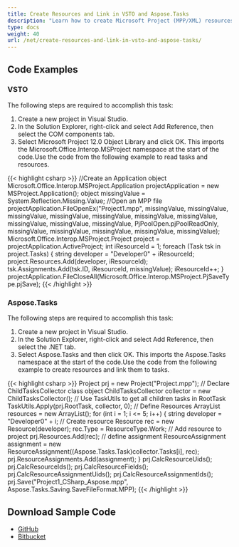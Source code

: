```yaml
---
title: Create Resources and Link in VSTO and Aspose.Tasks
description: "Learn how to create Microsoft Project (MPP/XML) resources and links using Aspose.Tasks for .NET. in comparison with VSTO."
type: docs
weight: 40
url: /net/create-resources-and-link-in-vsto-and-aspose-tasks/
---
```


## **Code Examples**

### **VSTO**
The following steps are required to accomplish this task:

1. Create a new project in Visual Studio.
2. In the Solution Explorer, right-click and select Add Reference, then select the COM components tab.
3. Select Microsoft Project 12.0 Object Library and click OK. This imports the Microsoft.Office.Interop.MSProject namespace at the start of the code.Use the code from the following example to read tasks and resources.

{{< highlight csharp >}}
//Create an Application object
Microsoft.Office.Interop.MSProject.Application projectApplication = new MSProject.Application();
object missingValue = System.Reflection.Missing.Value;
//Open an MPP file
projectApplication.FileOpenEx("Project1.mpp",
	missingValue, missingValue, missingValue, missingValue,
	missingValue, missingValue, missingValue, missingValue,
	missingValue, missingValue, PjPoolOpen.pjPoolReadOnly,
	missingValue, missingValue, missingValue, missingValue,
	missingValue);
Microsoft.Office.Interop.MSProject.Project project = projectApplication.ActiveProject;
int iResourceId = 1;
foreach (Task tsk in project.Tasks)
{
	string developer = "Developer0" + iResourceId;
	project.Resources.Add(developer, iResourceId);
	tsk.Assignments.Add(tsk.ID, iResourceId, missingValue);
	iResourceId++;
}
projectApplication.FileCloseAll(Microsoft.Office.Interop.MSProject.PjSaveType.pjSave);
{{< /highlight >}}

### **Aspose.Tasks**
The following steps are required to accomplish this task:

1. Create a new project in Visual Studio.
2. In the Solution Explorer, right-click and select Add Reference, then select the .NET tab.
3. Select Aspose.Tasks and then click OK. This imports the Aspose.Tasks namespace at the start of the code.Use the code from the following example to create resources and link them to tasks. 

{{< highlight csharp >}}
Project prj = new Project("Project.mpp");
// Declare ChildTasksCollector class object
ChildTasksCollector collector = new ChildTasksCollector();
// Use TaskUtils to get all children tasks in RootTask
TaskUtils.Apply(prj.RootTask, collector, 0);
// Define Resources
ArrayList resources = new ArrayList();
for (int i = 1; i <= 5; i++)
{
	string developer = "Developer0" + i;
	// Create resource
	Resource rec = new Resource(developer);
	rec.Type = ResourceType.Work;
	// Add resource to project
	prj.Resources.Add(rec);
	// define assignment
	ResourceAssignment assignment = new ResourceAssignment((Aspose.Tasks.Task)collector.Tasks[i], rec);
	prj.ResourceAssignments.Add(assignment);
}
prj.CalcResourceUids();
prj.CalcResourceIds();
prj.CalcResourceFields();
prj.CalcResourceAssignmentUids();
prj.CalcResourceAssignmentIds();
prj.Save("Project1_CSharp_Aspose.mpp", Aspose.Tasks.Saving.SaveFileFormat.MPP);
{{< /highlight >}}

## **Download Sample Code**
- [GitHub](https://github.com/aspose-tasks/Aspose.Tasks-for-.NET/releases/download/AsposeTaskNETVsVSTOProjectv1.1/Create.Resources.and.Link.Aspose.Tasks.zip)
- [Bitbucket](https://bitbucket.org/asposemarketplace/aspose-for-vsto/downloads/Create%20Resources%20and%20Link%20(Aspose.Tasks).zip)
